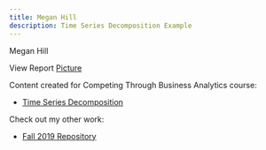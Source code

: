 ```yaml
---
title: Megan Hill
description: Time Series Decomposition Example 
---
```

Megan Hill 

View Report
[Picture](/photos/analysis-charts-close-up-1559048.jpg)

Content created for Competing Through Business Analytics course: 

- [Time Series Decomposition](/timeseries/index.md)

Check out my other work: 
- [Fall 2019 Repository](https://github.com/meghill/Fall-2019)
